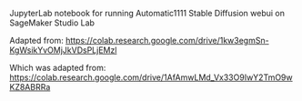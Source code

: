 JupyterLab notebook for running Automatic1111 Stable Diffusion webui on SageMaker Studio Lab

Adapted from: https://colab.research.google.com/drive/1kw3egmSn-KgWsikYvOMjJkVDsPLjEMzl

Which was adapted from: https://colab.research.google.com/drive/1AfAmwLMd_Vx33O9IwY2TmO9wKZ8ABRRa
